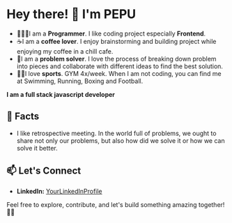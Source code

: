 # Hey there! 👋 I'm PEPU

- 👨🏻‍💻I am a **Programmer**. I like coding project especially **Frontend**.
- ☕️I am a **coffee lover**. I enjoy brainstorming and building project while enjoying my coffee in a chill cafe.
- 🧩I am a **problem solver**. I love the process of breaking down problem into pieces and collaborate with different ideas to find the best solution.
- 🏋🏻I love **sports**. GYM 4x/week. When I am not coding, you can find me at Swimming, Running, Boxing and Football.

<b>I am a full stack javascript developer</b>

## 🎯 Facts
- I like retrospective meeting. In the world full of problems, we ought to share not only our problems, but also how did we solve it or how we can solve it better.

## 📫 Let's Connect
- **LinkedIn:** [YourLinkedInProfile](https://www.linkedin.com/in/pe-pu-6746441b6/)

Feel free to explore, contribute, and let's build something amazing together! 🚀✨
